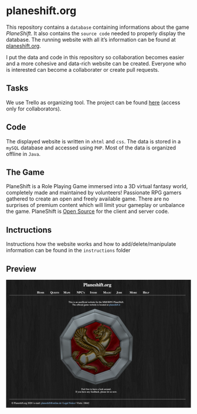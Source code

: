 # planeshift.org

This repository contains a `database` containing informations about the game _PlaneShift_. It also contains the `source code` needed to properly display the database. The running website with all it’s information can be found at [planeshift.org](www.planeshift.org).

I put the data and code in this repository so collaboration becomes easier and a more cohesive and data-rich
website can be created. Everyone who is interested can become a collaborater or create pull requests.

## Tasks

We use Trello as organizing tool. The project can be found [here](https://trello.com/b/vvooryWE/planeshift) (access only for collaborators).

## Code

The displayed website is written in `xhtml` and `css`. The data is stored in a `mySQL` database and accessed using `PHP`. Most of the data is organized offline in `Java`.

## The Game

PlaneShift is a Role Playing Game immersed into a 3D virtual fantasy world, completely made and maintained by volunteers! Passionate RPG gamers gathered to create an open and freely available game. There are no surprises of premium content which will limit your gameplay or unbalance the game. PlaneShift is [Open Source](https://www.planeshift.it/Source%20code) for the client and server code.

## Inctructions

Instructions how the website works and how to add/delete/manipulate information can be found in the `instructions` folder

## Preview

![planeshift.org Website](website/images/show-website.png)
